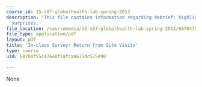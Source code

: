 ```yaml
---
course_id: 15-s07-globalhealth-lab-spring-2013
description: 'This file contains information regarding debrief: highlights, challenges,
  surprises.'
file_location: /coursemedia/15-s07-globalhealth-lab-spring-2013/68704f55c47648f1afcaa675dc575e90_MIT15_S07S13_posttripchk.pdf
file_type: application/pdf
layout: pdf
title: 'In-class Survey: Return from Site Visits'
type: course
uid: 68704f55c47648f1afcaa675dc575e90

---
```

None